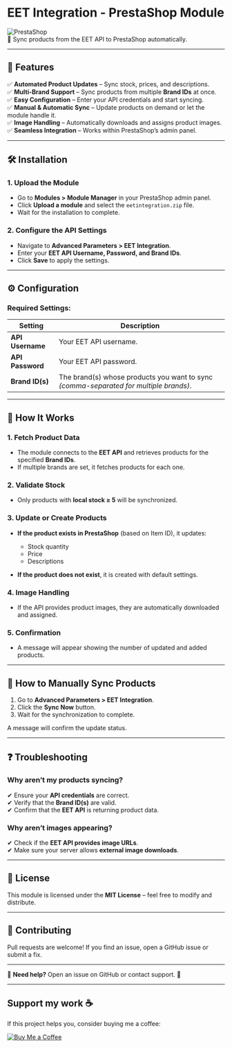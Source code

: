 # EET Integration - PrestaShop Module  

![PrestaShop](https://img.shields.io/badge/PrestaShop-8.x-blue.svg)  
🔄 Sync products from the EET API to PrestaShop automatically.  

---

## 📌 Features  

✅ **Automated Product Updates** – Sync stock, prices, and descriptions.  
✅ **Multi-Brand Support** – Sync products from multiple **Brand IDs** at once.  
✅ **Easy Configuration** – Enter your API credentials and start syncing.  
✅ **Manual & Automatic Sync** – Update products on demand or let the module handle it.  
✅ **Image Handling** – Automatically downloads and assigns product images.  
✅ **Seamless Integration** – Works within PrestaShop’s admin panel.  

---

## 🛠 Installation  

### 1. Upload the Module  
- Go to **Modules > Module Manager** in your PrestaShop admin panel.  
- Click **Upload a module** and select the `eetintegration.zip` file.  
- Wait for the installation to complete.  

### 2. Configure the API Settings  
- Navigate to **Advanced Parameters > EET Integration**.  
- Enter your **EET API Username, Password, and Brand IDs**.  
- Click **Save** to apply the settings.  

---

## ⚙️ Configuration  

### Required Settings:  
| Setting            | Description                                                 |
|--------------------|-------------------------------------------------------------|
| **API Username**   | Your EET API username.                                      |
| **API Password**   | Your EET API password.                                      |
| **Brand ID(s)**    | The brand(s) whose products you want to sync *(comma-separated for multiple brands)*. |

---

## 🔄 How It Works  

### 1. Fetch Product Data  
- The module connects to the **EET API** and retrieves products for the specified **Brand IDs**.  
- If multiple brands are set, it fetches products for each one.  

### 2. Validate Stock  
- Only products with **local stock ≥ 5** will be synchronized.  

### 3. Update or Create Products  
- **If the product exists in PrestaShop** (based on Item ID), it updates:  
  - Stock quantity  
  - Price  
  - Descriptions  

- **If the product does not exist**, it is created with default settings.  

### 4. Image Handling  
- If the API provides product images, they are automatically downloaded and assigned.  

### 5. Confirmation  
- A message will appear showing the number of updated and added products.  

---

## 📌 How to Manually Sync Products  

1. Go to **Advanced Parameters > EET Integration**.  
2. Click the **Sync Now** button.  
3. Wait for the synchronization to complete.  

A message will confirm the update status.  

---

## ❓ Troubleshooting  

### Why aren’t my products syncing?  
✔ Ensure your **API credentials** are correct.  
✔ Verify that the **Brand ID(s)** are valid.  
✔ Confirm that the **EET API** is returning product data.  

### Why aren’t images appearing?  
✔ Check if the **EET API provides image URLs**.  
✔ Make sure your server allows **external image downloads**.  

---

## 📜 License  
This module is licensed under the **MIT License** – feel free to modify and distribute.  

---

## 🤝 Contributing  
Pull requests are welcome! If you find an issue, open a GitHub issue or submit a fix.  

---

📧 **Need help?** Open an issue on GitHub or contact support. 🚀  

---
## Support my work ☕  
If this project helps you, consider buying me a coffee:  

[![Buy Me a Coffee](https://img.shields.io/badge/Buy%20Me%20a%20Coffee-FFDD00?style=flat&logo=buy-me-a-coffee&logoColor=black)](https://www.buymeacoffee.com/robertmendonca)
<script data-name="BMC-Widget" data-cfasync="false" src="https://cdnjs.buymeacoffee.com/1.0.0/widget.prod.min.js" data-id="robertmendonca" data-description="Support me on Buy me a coffee!" data-message="" data-color="#5F7FFF" data-position="Right" data-x_margin="18" data-y_margin="18"></script>


